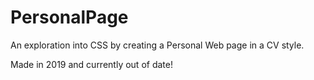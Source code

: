 # PersonalPage
An exploration into CSS by creating a Personal Web page in a CV style.

Made in 2019 and currently out of date!
